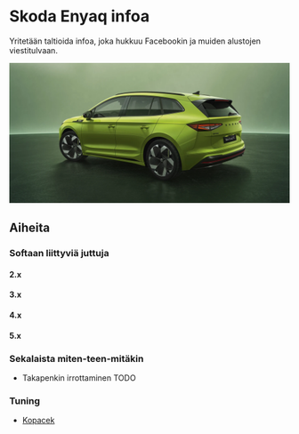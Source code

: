 # Skoda Enyaq infoa

Yritetään taltioida infoa, joka hukkuu Facebookin ja muiden alustojen viestitulvaan.

![banneri.jpg](kuvat/banneri.jpg)

## Aiheita

### Softaan liittyviä juttuja

#### 2.x

#### 3.x

#### 4.x

#### 5.x

### Sekalaista miten-teen-mitäkin

- Takapenkin irrottaminen TODO

### Tuning

- [Kopacek](https://www.kopacek.com/fi/skoda/enyaq/)
